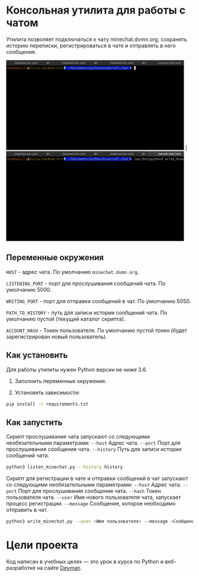 # Консольная утилита для работы с чатом

Утилита позволяет подключаться к чату minechat.dvmn.org, сохранять историю переписки, регистрироваться в чате и отправлять в него сообщения.

![Alt text](listen_demo.gif) | ![Alt text](write_demo.gif)


## Переменные окружения

`HOST` - адрес чата. По умолчанию `minechat.dvmn.org`.

`LISTENING_PORT` - порт для прослушивания сообщений чата. По умолчанию 5000.

`WRITING_PORT` - порт для отправки сообщений в чат. По умолчанию 5050.

`PATH_TO_HISTORY` - путь для записи истории сообщений чата. По умолчанию пустой (текущий каталог скрипта).

`ACCOUNT_HASH` - Токен пользователя. По умолчанию пустой токен (будет зарегистрирован новый пользователь).


## Как установить

Для работы утилиты нужен Python версии не ниже 3.6.

1. Заполнить переменные окружения.

2. Установить зависимости:

```bash
pip install -r requirements.txt
```


## Как запустить

Скрипт прослушивания чата запускают со следующими необязательными параметрами:
```--host```    Адрес чата.
```--port```    Порт для прослушивания сообщения чата.
```--history``` Путь для записи истории сообщений чата.

```bash
python3 listen_minechat.py --history history
```

Скрипт для регистрации в чате и отправки сообщений в чат запускают со следующими необязательными параметрами:
```--host```    Адрес чата.
```--port```    Порт для прослушивания сообщения чата.
```--hash```    Токен пользователя чата.
```--user```    Имя нового пользователя чата, запускает процесс регистрации.
```--message``` Сообщение, которое необходимо отправить в чат.

```bash
python3 write_minechat.py --user <Имя пользователя> --message <Сообщение в чат>
```


# Цели проекта

Код написан в учебных целях — это урок в курсе по Python и веб-разработке на сайте [Devman](https://dvmn.org).